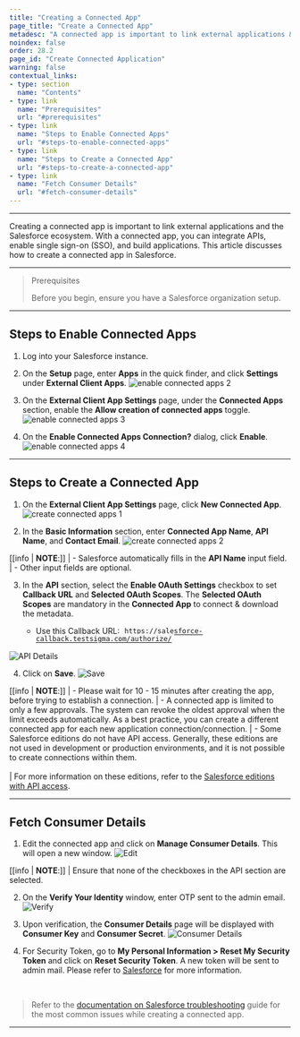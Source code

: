 ```yaml
---
title: "Creating a Connected App"
page_title: "Create a Connected App"
metadesc: "A connected app is important to link external applications & the Salesforce ecosystem. This article discusses how to create a connected app in Salesforce."
noindex: false
order: 28.2
page_id: "Create Connected Application"
warning: false
contextual_links:
- type: section
  name: "Contents"
- type: link
  name: "Prerequisites"
  url: "#prerequisites"
- type: link
  name: "Steps to Enable Connected Apps"
  url: "#steps-to-enable-connected-apps"
- type: link
  name: "Steps to Create a Connected App"
  url: "#steps-to-create-a-connected-app"
- type: link
  name: "Fetch Consumer Details"
  url: "#fetch-consumer-details"
---
```


---

Creating a connected app is important to link external applications and the Salesforce ecosystem. With a connected app, you can integrate APIs, enable single sign-on (SSO), and build applications. This article discusses how to create a connected app in Salesforce. 

---

> <p id="prerequisites">Prerequisites</p>
>
> Before you begin, ensure you have a Salesforce organization setup. 

---

## **Steps to Enable Connected Apps**

1. Log into your Salesforce instance.

2. On the **Setup** page, enter **Apps** in the quick finder, and click **Settings** under **External Client Apps**.
![enable connected apps 2](https://s3.amazonaws.com/static-docs.testsigma.com/new_images/projects/faq/Enable_Connected_Apps_1.1.png)

3. On the **External Client App Settings** page, under the **Connected Apps** section, enable the **Allow creation of connected apps** toggle. 
![enable connected apps 3](https://s3.amazonaws.com/static-docs.testsigma.com/new_images/projects/faq/Enable_connected_apps_3.png)

4. On the **Enable Connected Apps Connection?** dialog, click **Enable**. 
![enable connected apps 4](https://s3.amazonaws.com/static-docs.testsigma.com/new_images/projects/faq/Enable_connected_apps_4.png)

---

## **Steps to Create a Connected App**

1. On the **External Client App Settings** page, click **New Connected App**. 
![create connected apps 1](https://s3.amazonaws.com/static-docs.testsigma.com/new_images/projects/faq/Create_connected_app_1.png)

2. In the **Basic Information** section, enter **Connected App Name**, **API Name**, and **Contact Email**.
![create connected apps 2](https://s3.amazonaws.com/static-docs.testsigma.com/new_images/projects/faq/Create_connected_apps_2.png)

[[info | **NOTE**:]]
| - Salesforce automatically fills in the **API Name** input field. 
| - Other input fields are optional. 

3. In the **API** section, select the **Enable OAuth Settings** checkbox to set **Callback URL** and **Selected OAuth Scopes**. The **Selected OAuth Scopes** are mandatory in the **Connected App** to connect & download the metadata.
    
    - Use this Callback URL: <span style="font-family: monospace; font-size: 0.875em; background-color: #f8f8f8; padding: 0.2em 0.4em; border-radius: 4px;">https://salesforce-callback.testsigma.com/authorize/</span>


![API Details](https://s3.amazonaws.com/static-docs.testsigma.com/new_images/projects/faq/Create_connected_apps_3.png)

4. Click on **Save**. 
![Save](https://s3.amazonaws.com/static-docs.testsigma.com/new_images/projects/faq/Create_connected_app_4.png)

[[info | **NOTE**:]]
| - Please wait for 10 - 15 minutes after creating the app, before trying to establish a connection.
| - A connected app is limited to only a few approvals. The system can revoke the oldest approval when the limit exceeds automatically. As a best practice, you can create a different connected app for each new application connection/connection.
| - Some Salesforce editions do not have API access. Generally, these editions are not used in development or production environments, and it is not possible to create connections within them. <br> <br>
| For more information on these editions, refer to the [Salesforce editions with API access](https://help.salesforce.com/s/articleView?id=000385436&type=1). 

---

## **Fetch Consumer Details**

1. Edit the connected app and click on **Manage Consumer Details**. This will open a new window. 
![Edit](https://s3.amazonaws.com/static-docs.testsigma.com/new_images/projects/faq/Fetch_connected_apps_1.png)

[[info | **NOTE**:]]
| Ensure that none of the checkboxes in the API section are selected.

2. On the **Verify Your Identity** window, enter OTP sent to the admin email. 
![Verify](https://s3.amazonaws.com/static-docs.testsigma.com/new_images/projects/faq/Fetch_connected_apps_2.png)

3. Upon verification, the **Consumer Details** page will be displayed with **Consumer Key** and **Consumer Secret**. 
![Consumer Details](https://s3.amazonaws.com/static-docs.testsigma.com/new_images/projects/faq/Fetch_connected_apps_3.png)

4. For Security Token, go to **My Personal Information > Reset My Security Token** and click on **Reset Security Token**. A new token will be sent to admin mail. Please refer to [Salesforce](https://help.salesforce.com/s/articleView?id=xcloud.user_security_token.htm&type=5) for more information. 

<br>

> Refer to the [documentation on Salesforce troubleshooting](https://testsigma.com/docs/troubleshooting/salesforce-testing/most-common-issues/) guide for the most common issues while creating a connected app.


---